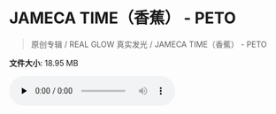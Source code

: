 # JAMECA TIME（香蕉） - PETO

> 原创专辑 / REAL GLOW 真实发光 / JAMECA TIME（香蕉） - PETO

**文件大小**: 18.95 MB

<audio preload="none" controls><source src="https://file.hsyhx.top/video/原创专辑/REAL GLOW 真实发光/JAMECA TIME（香蕉） - PETO.flac" type="audio/mpeg">🤔 您的浏览器不支持此音频格式</audio>